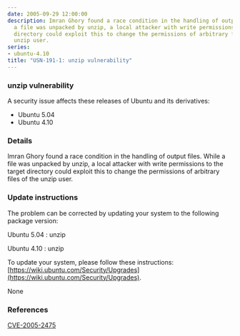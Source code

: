 ```yaml
---
date: 2005-09-29 12:00:00
description: Imran Ghory found a race condition in the handling of output files. While
  a file was unpacked by unzip, a local attacker with write permissions to the target
  directory could exploit this to change the permissions of arbitrary files of the
  unzip user.
series:
- ubuntu-4.10
title: "USN-191-1: unzip vulnerability"
---
```



### unzip vulnerability

A security issue affects these releases of Ubuntu and its derivatives:

* Ubuntu 5.04
* Ubuntu 4.10

### Details

Imran Ghory found a race condition in the handling of output files. While a file was unpacked by unzip, a local attacker with write permissions to the target directory could exploit this to change the permissions of arbitrary files of the unzip user.

### Update instructions

The problem can be corrected by updating your system to the following package version:

Ubuntu 5.04
 : unzip 

Ubuntu 4.10
 : unzip 

To update your system, please follow these instructions: [https://wiki.ubuntu.com/Security/Upgrades](https://wiki.ubuntu.com/Security/Upgrades).

None

### References

 
 [CVE-2005-2475](http://people.ubuntu.com/~ubuntu-security/cve/CVE-2005-2475)